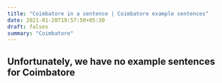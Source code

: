 ```yaml
---
title: "Coimbatore in a sentence | Coimbatore example sentences"
date: 2021-01-20T19:57:50+05:30
draft: falses
summary: "Coimbatore"
---
```

## Unfortunately, we have no example sentences for Coimbatore                 
